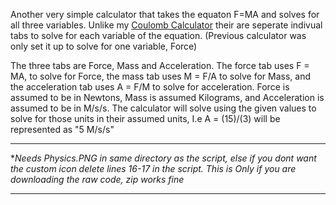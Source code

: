 Another very simple calculator that takes the equaton F=MA and solves for all three variables. 
Unlike my [Coulomb Calculator](https://github.com/SethMazer/CoulombCalculator) their are seperate indivual tabs to solve for each variable of the equation.
(Previous calculator was only set it up to solve for one variable, Force)

The three tabs are Force, Mass and Acceleration. The force tab uses F = MA, to solve for Force, the mass tab uses M = F/A to solve for Mass, and
the acceleration tab uses A = F/M to solve for acceleration. Force is assumed to be in Newtons, Mass is assumed Kilograms, and Acceleration is assumed to be in M/s/s. 
The calculator will solve using the given values to solve for those units in their assumed units, I.e A = (15)/(3) will be represented as "5 M/s/s"

****
**Needs Physics.PNG in same directory as the script, else if you dont want the custom icon delete lines 16-17 in the script. This is Only if you are downloading the raw code, zip works fine*
****